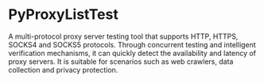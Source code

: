 # PyProxyListTest
A multi-protocol proxy server testing tool that supports HTTP, HTTPS, SOCKS4 and SOCKS5 protocols. Through concurrent testing and intelligent verification mechanisms, it can quickly detect the availability and latency of proxy servers. It is suitable for scenarios such as web crawlers, data collection and privacy protection.

